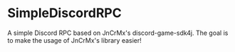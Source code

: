 # SimpleDiscordRPC
A simple Discord RPC based on JnCrMx's discord-game-sdk4j. The goal is to make the usage of JnCrMx's library easier!
